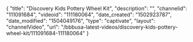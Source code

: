 {
    "title": "Discovery Kids Pottery Wheel Kit",
    "description": "",
    "channelid": "111091684",
    "videoid": "111180064",
    "date_created": "1502923787",
    "date_modified": "1504049176",
    "type": "captivate",
    "layout": "channelVideo",
    "url": "\/bbbusa-latest-videos\/discovery-kids-pottery-wheel-kit\/111091684-111180064"
}